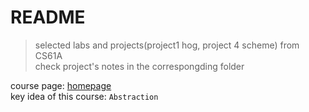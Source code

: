 # README

> selected labs and projects(project1 hog, project 4 scheme) from CS61A     
> check project's notes in the correspongding folder 
> 
course page: [homepage](https://inst.eecs.berkeley.edu/~cs61a/su20/)    
key idea of this course: `Abstraction`   
